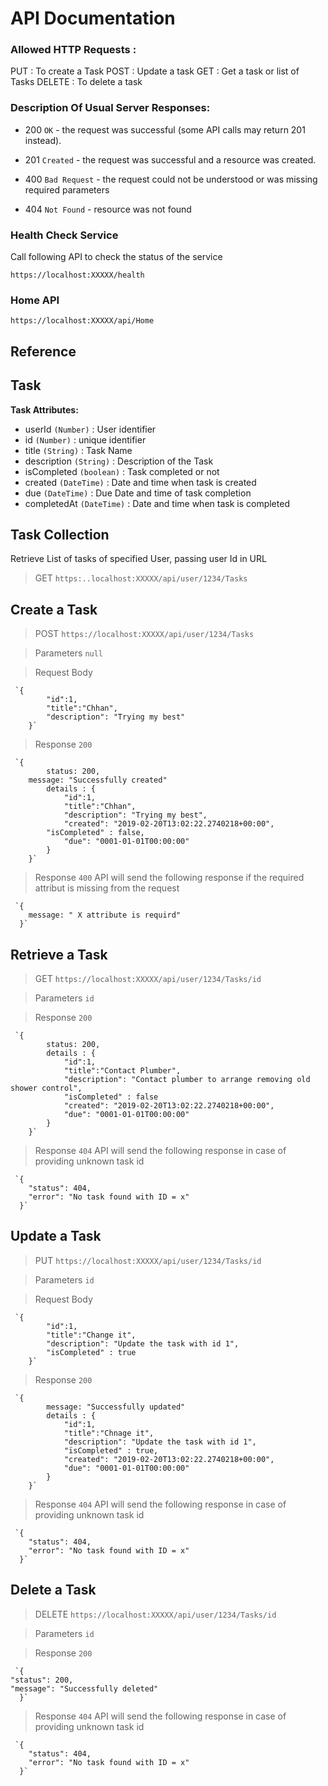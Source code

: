 # API Documentation
### Allowed HTTP Requests :
PUT     : To create a Task
POST    : Update a task
GET     : Get a task or list of Tasks
DELETE  : To delete a task

### Description Of Usual Server Responses:
-   200  `OK`  - the request was successful (some API calls may return 201 instead).
    
-   201  `Created`  - the request was successful and a resource was created.
    
-   400  `Bad Request`  - the request could not be understood or was missing required parameters
-   404  `Not Found`  - resource was not found

### Health Check Service
Call following API to check the status of the service

    https://localhost:XXXXX/health
### Home API

    https://localhost:XXXXX/api/Home

## Reference

## Task
**Task Attributes:**
- userId `(Number)` : User identifier  
- id  `(Number)`  : unique identifier
- title `(String)`  : Task Name
- description `(String)`  : Description of the Task
- isCompleted `(boolean)` : Task completed or not
- created `(DateTime)` : Date and time when task is created
- due `(DateTime)` : Due Date and time of task completion
- completedAt `(DateTime)` : Date and time when task is completed

## Task Collection

Retrieve List of tasks of specified User, passing user Id in URL
> GET  `https:..localhost:XXXXX/api/user/1234/Tasks`

## Create a Task

> POST `https://localhost:XXXXX/api/user/1234/Tasks`

> Parameters `null`

> Request Body

     `{
        	"id":1,	
        	"title":"Chhan",
        	"description": "Trying my best"
        }`
> Response `200`

     `{
        	status: 200,
		message: "Successfully created"
        	details : {
	        	"id":1,	
	        	"title":"Chhan",
	        	"description": "Trying my best",
		        "created": "2019-02-20T13:02:22.2740218+00:00",
			"isCompleted" : false,
		        "due": "0001-01-01T00:00:00"
        	}
        }`

> Response `400`
API will send the following response if the required attribut is missing from the request

     `{
        message: " X attribute is requird"
      }`

## Retrieve a Task

> GET `https://localhost:XXXXX/api/user/1234/Tasks/id`

> Parameters `id`

> Response `200`

     `{
        	status: 200,
        	details : {
	        	"id":1,	
	        	"title":"Contact Plumber",
	        	"description": "Contact plumber to arrange removing old shower control",
	        	"isCompleted" : false
		        "created": "2019-02-20T13:02:22.2740218+00:00",
		        "due": "0001-01-01T00:00:00"
        	}
        }`

> Response `404`
API will send the following response in case of providing unknown task id

     `{
        "status": 404,
        "error": "No task found with ID = x"
      }`

## Update a Task

> PUT `https://localhost:XXXXX/api/user/1234/Tasks/id`

> Parameters `id`

> Request Body

     `{
        	"id":1,	
        	"title":"Change it",
        	"description": "Update the task with id 1",
        	"isCompleted" : true
        }`
> Response `200`

     `{
        	message: "Successfully updated"
        	details : {
	        	"id":1,	
	        	"title":"Chnage it",
	        	"description": "Update the task with id 1",
	        	"ïsCompleted" : true,
		        "created": "2019-02-20T13:02:22.2740218+00:00",
		        "due": "0001-01-01T00:00:00"
        	}
        }`

> Response `404`
API will send the following response in case of providing unknown task id

     `{
        "status": 404,
        "error": "No task found with ID = x"
      }`

## Delete a Task

> DELETE `https://localhost:XXXXX/api/user/1234/Tasks/id`

> Parameters `id`

> Response `200`

     `{
	"status": 200,
	"message": "Successfully deleted"
      }`

> Response `404`
API will send the following response in case of providing unknown task id

     `{
        "status": 404,
        "error": "No task found with ID = x"
      }`
